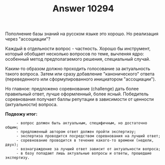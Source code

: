 ﻿---
title: "Answer 10294"
se.owner.user_id: 342397
se.owner.display_name: "Leonid"
se.owner.link: "https://ru.meta.stackoverflow.com/users/342397/leonid"
se.answer_id: 10294
se.question_id: 4500
se.post_type: answer
se.score: 1
se.is_accepted: False
---
<p>Пополнение базы знаний на русском языке это хорошо. Но реализация через "ассоциации"? </p>

<p>Каждый в отдельности вопрос - частность. Хорошо бы инструмент, который обобщает несколько вопросов по теме, вычленяя ядро: особенный метод предполагаемого решения, специальный случай.</p>

<p>Каким-то образом должно проходить голосование за актуальность такого вопроса. Затем или сразу добавление "канонического" ответа (переведенного или сформулированного инициатором "ассоциации").</p>

<p>Но главное: предложено соревнование (challenge) дать более правильный ответ, лучше оформленный, более ясный. Победитель соревнования получает баллы репутации в зависимости от ценности (актуальности) вопроса.</p>

<p><strong>Подвожу итог:</strong></p>

<pre><code>     - вопрос должен быть актуальным, специфичным, но достаточно общим;
     - предложенный автором ответ должен пройти экспертизу;
     - экспертиза проводится посредством соревнования на лучший ответ;
     - соревнование проводится в течение какого-то времени (недели, двух);
     - вознаграждение за лучший ответ зависит от актуальности вопроса;
     - в базу попадают лишь актуальные вопросы и ответы, прошедшие экспертизу.
</code></pre>
